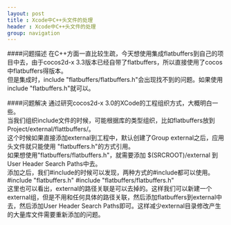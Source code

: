 ```yaml
---
layout: post
title : Xcode中C++头文件的处理
header : Xcode中C++头文件的处理
group: navigation
---
```


####问题描述
在C++方面一直比较生疏，今天想使用集成flatbuffers到自己的项目中去，由于cocos2d-x 3.3版本已经自带了flatbuffers，所以直接使用了cocos中flatbuffers得版本。<br>
但是集成时，include "flatbuffers/flatbuffers.h"会出现找不到的问题。如果使用include "flatbuffers.h"就可以。

####问题解决
通过研究cocos2d-x 3.0的XCode的工程组织方式，大概明白一些。<br>
当我们组织include文件的时候，可能根据库的类型组织，比如flatbuffers放到Project/external/flattbuffers/。<br>
这个时候如果直接添加external到工程中，默认创建了Group external之后，应用头文件就只能使用
"flatbuffers.h"的方式引用。<br>
如果想使用"flatbuffers/flatbuffers.h"，就需要添加 $(SRCROOT)/external 到User Header Search Paths中去。<br>
添加之后，我们#include的时候可以发现，两种方式的#include都可以使用。
#include "flatbuffers.h"
#include "flatbuffers/flatbuffers.h"
<br>
这里也可以看出，external的路径关联是可以去掉的。这样我们可以新建一个external组，但是不用和任何具体的路径关联，然后添加flatbuffers到external中去，然后添加User Header Search Paths即可。这样减少external目录修改产生的大量库文件需要重新添加的问题。




